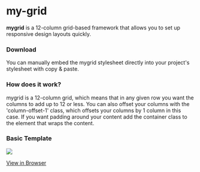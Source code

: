 # my-grid
<b>mygrid</b> is a 12-column grid-based framework that allows you to set up responsive design layouts quickly.

<h3>Download</h3>
You can manually embed the mygrid stylesheet directly into your project's stylesheet with copy & paste. 
<h3>How does it work?</h3>
  mygrid is a 12-column grid, which means that in any given row you want the columns to add up to 12 or less. You can also offset your columns with the 'column-offset-1' class, which offsets your columns by 1 column in this case. If you want padding around your content add the container class to the element that wraps the content.
  
 
<h3>Basic Template</h3>
<img src="https://i.imgur.com/5fVDXKt.png">


<a href="https://tfb34.github.io/my-grid/">View in Browser</a>
